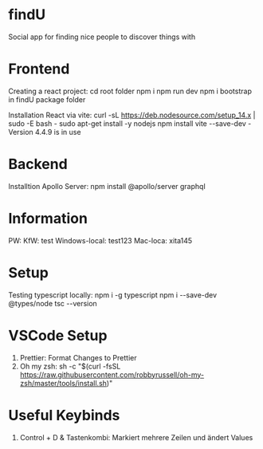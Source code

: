 # findU
Social app for finding nice people to discover things with

# Frontend
Creating a react project:
cd root folder
npm i
npm run dev
npm i bootstrap in findU package folder

Installation React via vite:
curl -sL https://deb.nodesource.com/setup_14.x | sudo -E bash -
sudo apt-get install -y nodejs
npm install
vite --save-dev - Version 4.4.9 is in use

# Backend
Installtion Apollo Server: 
npm install @apollo/server graphql


# Information
PW:
KfW: test
Windows-local: test123
Mac-loca: xita145


# Setup
Testing typescript locally: 
npm i -g typescript
npm i --save-dev @types/node
tsc --version

# VSCode Setup
1. Prettier: Format Changes to Prettier
2. Oh my zsh:
   sh -c "$(curl -fsSL https://raw.githubusercontent.com/robbyrussell/oh-my-zsh/master/tools/install.sh)"

# Useful Keybinds
1. Control + D & Tastenkombi: Markiert mehrere Zeilen und ändert Values
